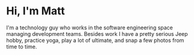 # Hi, I'm Matt

I'm a technology guy who works in the software engineering space managing development teams. Besides work I have a pretty serious Jeep hobby, practice yoga, play a lot of ultimate, and snap a few photos from time to time.
